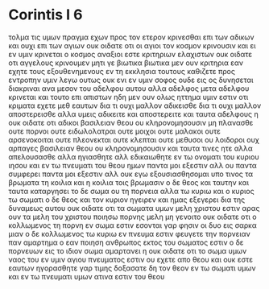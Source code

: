 # Corintis I 6
τολμα τις υμων πραγμα εχων προς τον ετερον κρινεσθαι επι των αδικων και ουχι επι των αγιων
ουκ οιδατε οτι οι αγιοι τον κοσμον κρινουσιν και ει εν υμιν κρινεται ο κοσμος αναξιοι εστε κριτηριων ελαχιστων
ουκ οιδατε οτι αγγελους κρινουμεν μητι γε βιωτικα
βιωτικα μεν ουν κριτηρια εαν εχητε τους εξουθενημενους εν τη εκκλησια τουτους καθιζετε
προς εντροπην υμιν λεγω ουτως ουκ ενι εν υμιν σοφος ουδε εις ος δυνησεται διακριναι ανα μεσον του αδελφου αυτου
αλλα αδελφος μετα αδελφου κρινεται και τουτο επι απιστων
ηδη μεν ουν ολως ηττημα υμιν εστιν οτι κριματα εχετε μεθ εαυτων δια τι ουχι μαλλον αδικεισθε δια τι ουχι μαλλον αποστερεισθε
αλλα υμεις αδικειτε και αποστερειτε και ταυτα αδελφους
η ουκ οιδατε οτι αδικοι βασιλειαν θεου ου κληρονομησουσιν μη πλανασθε ουτε πορνοι ουτε ειδωλολατραι ουτε μοιχοι ουτε μαλακοι ουτε αρσενοκοιται
ουτε πλεονεκται ουτε κλεπται ουτε μεθυσοι ου λοιδοροι ουχ αρπαγες βασιλειαν θεου ου κληρονομησουσιν
και ταυτα τινες ητε αλλα απελουσασθε αλλα ηγιασθητε αλλ εδικαιωθητε εν τω ονοματι του κυριου ιησου και εν τω πνευματι του θεου ημων
παντα μοι εξεστιν αλλ ου παντα συμφερει παντα μοι εξεστιν αλλ ουκ εγω εξουσιασθησομαι υπο τινος
τα βρωματα τη κοιλια και η κοιλια τοις βρωμασιν ο δε θεος και ταυτην και ταυτα καταργησει το δε σωμα ου τη πορνεια αλλα τω κυριω και ο κυριος τω σωματι
ο δε θεος και τον κυριον ηγειρεν και ημας εξεγερει δια της δυναμεως αυτου 
ουκ οιδατε οτι τα σωματα υμων μελη χριστου εστιν αρας ουν τα μελη του χριστου ποιησω πορνης μελη μη γενοιτο
ουκ οιδατε οτι ο κολλωμενος τη πορνη εν σωμα εστιν εσονται γαρ φησιν οι δυο εις σαρκα μιαν
ο δε κολλωμενος τω κυριω εν πνευμα εστιν
φευγετε την πορνειαν παν αμαρτημα ο εαν ποιηση ανθρωπος εκτος του σωματος εστιν ο δε πορνευων εις το ιδιον σωμα αμαρτανει
η ουκ οιδατε οτι το σωμα υμων ναος του εν υμιν αγιου πνευματος εστιν ου εχετε απο θεου και ουκ εστε εαυτων
ηγορασθητε γαρ τιμης δοξασατε δη τον θεον εν τω σωματι υμων και εν τω πνευματι υμων ατινα εστιν του θεου
